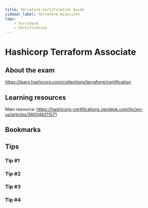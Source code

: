 ```yaml
---
title: Terraform Certification Guide
sidebar_label: Terraform Associate
tags:
    - Terraform
    - Certification
---
```


# Hashicorp Terraform Associate

## About the exam

https://learn.hashicorp.com/collections/terraform/certification

## Learning resources

Main resource: https://hashicorp-certifications.zendesk.com/hc/en-us/articles/360048211571

## Bookmarks

## Tips

### Tip #1

### Tip #2

### Tip #3

### Tip #4
